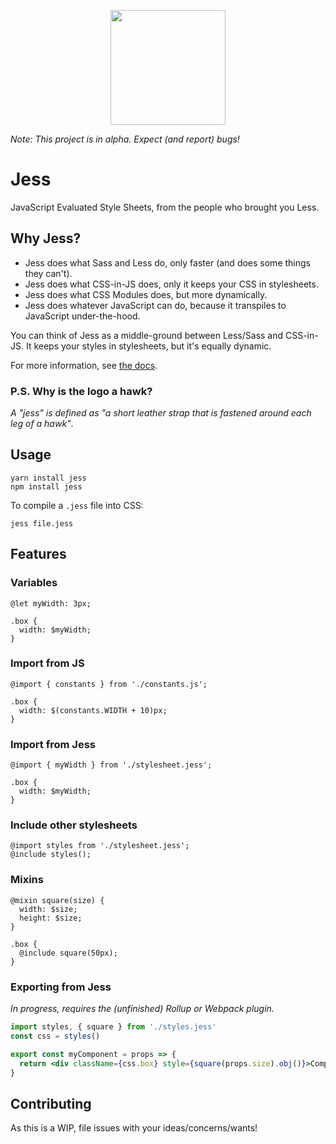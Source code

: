 <p style="text-align: center"><img width="184" src="https://github.com/matthew-dean/jess/raw/master/simple-hawk-drawing-1.jpg"></p>

_Note: This project is in alpha. Expect (and report) bugs!_
# Jess
JavaScript Evaluated Style Sheets, from the people who brought you Less.

## Why Jess?

* Jess does what Sass and Less do, only faster (and does some things they can't).
* Jess does what CSS-in-JS does, only it keeps your CSS in stylesheets.
* Jess does what CSS Modules does, but more dynamically.
* Jess does whatever JavaScript can do, because it transpiles to JavaScript under-the-hood.

You can think of Jess as a middle-ground between Less/Sass and CSS-in-JS. It keeps your styles in stylesheets, but it's equally dynamic.

For more information, see [the docs](https://jesscss.github.io/docs/).

### P.S. Why is the logo a hawk?

_A "jess" is defined as "a short leather strap that is fastened around each leg of a hawk"_.

## Usage
```
yarn install jess
npm install jess
```
To compile a `.jess` file into CSS:
```
jess file.jess
```

## Features

### Variables
```less
@let myWidth: 3px;

.box {
  width: $myWidth;
}
```
### Import from JS
```less
@import { constants } from './constants.js';

.box {
  width: $(constants.WIDTH + 10)px;
}
```

### Import from Jess
```less
@import { myWidth } from './stylesheet.jess';

.box {
  width: $myWidth;
}
```

### Include other stylesheets
```less
@import styles from './stylesheet.jess';
@include styles();
```

### Mixins
```less
@mixin square(size) {
  width: $size;
  height: $size;
}

.box {
  @include square(50px);
}
```

### Exporting from Jess
_In progress, requires the (unfinished) Rollup or Webpack plugin._
```jsx
import styles, { square } from './styles.jess'
const css = styles()

export const myComponent = props => {
  return <div className={css.box} style={square(props.size).obj()}>Component</div>
}
```


## Contributing
As this is a WIP, file issues with your ideas/concerns/wants!
